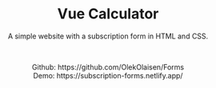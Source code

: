 

<h1 align="center">Vue Calculator</h1>





<p align="center"> A simple website with a subscription form in HTML and CSS. 
    <br> 
</p>
<br> 
<p align="center"> 
Github:  https://github.com/OlekOlaisen/Forms
    <br>
    Demo: https://subscription-forms.netlify.app/   
</p>
